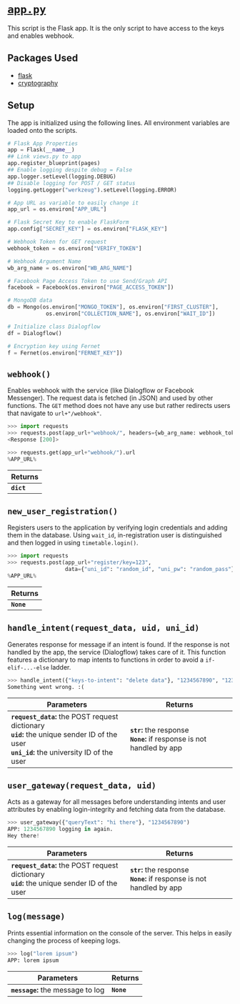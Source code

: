 # [`app.py`](https://github.com/ineshbose/boyd_bot_messenger/blob/master/app.py)

This script is the Flask app. It is the only script to have access to the keys and enables webhook.


## Packages Used

* [flask](https://github.com/pallets/flask)
* [cryptography](https://github.com/pyca/cryptography)



## Setup

The app is initialized using the following lines. All environment variables are loaded onto the scripts.

```python
# Flask App Properties
app = Flask(__name__)
## Link views.py to app
app.register_blueprint(pages)
## Enable logging despite debug = False
app.logger.setLevel(logging.DEBUG)
## Disable logging for POST / GET status
logging.getLogger("werkzeug").setLevel(logging.ERROR)

# App URL as variable to easily change it
app_url = os.environ["APP_URL"]

# Flask Secret Key to enable FlaskForm
app.config["SECRET_KEY"] = os.environ["FLASK_KEY"]

# Webhook Token for GET request
webhook_token = os.environ["VERIFY_TOKEN"]

# Webhook Argument Name
wb_arg_name = os.environ["WB_ARG_NAME"]

# Facebook Page Access Token to use Send/Graph API
facebook = Facebook(os.environ["PAGE_ACCESS_TOKEN"])

# MongoDB data
db = Mongo(os.environ["MONGO_TOKEN"], os.environ["FIRST_CLUSTER"],
            os.environ["COLLECTION_NAME"], os.environ["WAIT_ID"])

# Initialize class Dialogflow
df = Dialogflow()

# Encryption key using Fernet
f = Fernet(os.environ["FERNET_KEY"])
```



## `webhook()`

Enables webhook with the service (like Dialogflow or Facebook Messenger). The request data is fetched (in JSON) and used by other functions. The `GET` method does not have any use but rather redirects users that navigate to `url+"/webhook"`.

```python
>>> import requests
>>> requests.post(app_url+"webhook/", headers={wb_arg_name: webhook_token})
<Response [200]>

>>> requests.get(app_url+"webhook/").url
%APP_URL%
```

|   Returns   |
|-------------|
| **`dict`**  |



## `new_user_registration()`

Registers users to the application by verifying login credentials and adding them in the database. Using `wait_id`, in-registration user is distinguished and then logged in using `timetable.login()`.

```python
>>> import requests
>>> requests.post(app_url+"register/key=123", 
                  data={"uni_id": "random_id", "uni_pw": "random_pass"}).url
%APP_URL%
```

|   Returns   |
|-------------|
| **`None`**  |



## `handle_intent(request_data, uid, uni_id)`

Generates response for message if an intent is found. If the response is not handled by the app, the service (Dialogflow) takes care of it. This function features a dictionary to map intents to functions in order to avoid a `if-elif-...-else` ladder.

```python
>>> handle_intent({"keys-to-intent": "delete data"}, "1234567890", "123456Z")
Something went wrong. :(
```

|                                                               Parameters                                                                      |                  Returns                        |
|-----------------------------------------------------------------------------------------------------------------------------------------------|--------------------------------------|
| **`request_data`:** the POST request dictionary<br>**`uid`:** the unique sender ID of the user<br>**`uni_id`:** the university ID of the user | **`str`:** the response<br>**`None`:** if response is not handled by app |



## `user_gateway(request_data, uid)`

Acts as a gateway for all messages before understanding intents and user attributes by enabling login-integrity and fetching data from the database.

```python
>>> user_gateway({"queryText": "hi there"}, "1234567890")
APP: 1234567890 logging in again.
Hey there!
```

|                                       Parameters                                               |                                  Returns                                 |
|------------------------------------------------------------------------------------------------|--------------------------------------------------------------------------|
| **`request_data`:** the POST request dictionary<br>**`uid`:** the unique sender ID of the user | **`str`:** the response<br>**`None`:** if response is not handled by app |



## `log(message)`

Prints essential information on the console of the server. This helps in easily changing the process of keeping logs.

```python
>>> log("lorem ipsum")
APP: lorem ipsum
```

|                 Parameters              |    Returns  |
|-----------------------------------------|-------------|
| **`message`:** the message to log       | **`None`**  |